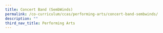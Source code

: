 ```yaml
---
title: Concert Band (SembWinds)
permalink: /co-curriculum/ccas/performing-arts/concert-band-sembwinds/
description: ""
third_nav_title: Performing Arts
---
```

